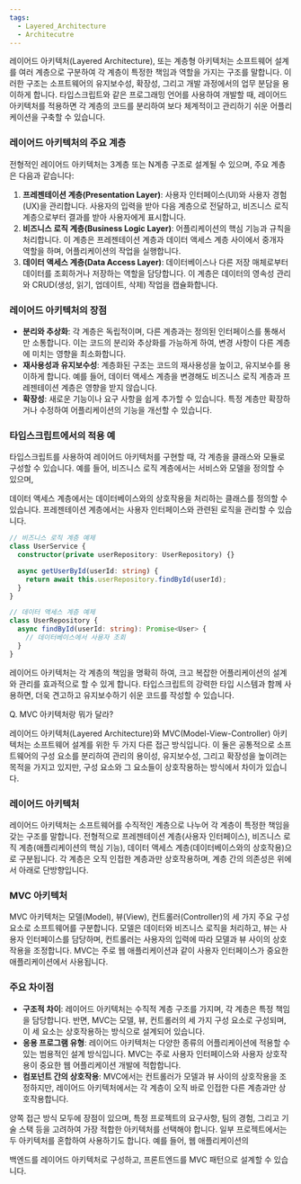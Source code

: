 ```yaml
---
tags:
  - Layered_Architecture
  - Architecutre
---
```

레이어드 아키텍처(Layered Architecture), 또는 계층형 아키텍처는 소프트웨어 설계를 여러 계층으로 구분하여 각 계층이 특정한 책임과 역할을 가지는 구조를 말합니다. 이러한 구조는 소프트웨어의 유지보수성, 확장성, 그리고 개발 과정에서의 업무 분담을 용이하게 합니다. 타입스크립트와 같은 프로그래밍 언어를 사용하여 개발할 때, 레이어드 아키텍처를 적용하면 각 계층의 코드를 분리하여 보다 체계적이고 관리하기 쉬운 어플리케이션을 구축할 수 있습니다.

### 레이어드 아키텍처의 주요 계층

전형적인 레이어드 아키텍처는 3계층 또는 N계층 구조로 설계될 수 있으며, 주요 계층은 다음과 같습니다:

1. **프레젠테이션 계층(Presentation Layer)**: 사용자 인터페이스(UI)와 사용자 경험(UX)을 관리합니다. 사용자의 입력을 받아 다음 계층으로 전달하고, 비즈니스 로직 계층으로부터 결과를 받아 사용자에게 표시합니다.
2. **비즈니스 로직 계층(Business Logic Layer)**: 어플리케이션의 핵심 기능과 규칙을 처리합니다. 이 계층은 프레젠테이션 계층과 데이터 액세스 계층 사이에서 중개자 역할을 하며, 어플리케이션의 작업을 실행합니다.
3. **데이터 액세스 계층(Data Access Layer)**: 데이터베이스나 다른 저장 매체로부터 데이터를 조회하거나 저장하는 역할을 담당합니다. 이 계층은 데이터의 영속성 관리와 CRUD(생성, 읽기, 업데이트, 삭제) 작업을 캡슐화합니다.

### 레이어드 아키텍처의 장점

- **분리와 추상화**: 각 계층은 독립적이며, 다른 계층과는 정의된 인터페이스를 통해서만 소통합니다. 이는 코드의 분리와 추상화를 가능하게 하여, 변경 사항이 다른 계층에 미치는 영향을 최소화합니다.
- **재사용성과 유지보수성**: 계층화된 구조는 코드의 재사용성을 높이고, 유지보수를 용이하게 합니다. 예를 들어, 데이터 액세스 계층을 변경해도 비즈니스 로직 계층과 프레젠테이션 계층은 영향을 받지 않습니다.
- **확장성**: 새로운 기능이나 요구 사항을 쉽게 추가할 수 있습니다. 특정 계층만 확장하거나 수정하여 어플리케이션의 기능을 개선할 수 있습니다.

### 타입스크립트에서의 적용 예

타입스크립트를 사용하여 레이어드 아키텍처를 구현할 때, 각 계층을 클래스와 모듈로 구성할 수 있습니다. 예를 들어, 비즈니스 로직 계층에서는 서비스와 모델을 정의할 수 있으며,

 데이터 액세스 계층에서는 데이터베이스와의 상호작용을 처리하는 클래스를 정의할 수 있습니다. 프레젠테이션 계층에서는 사용자 인터페이스와 관련된 로직을 관리할 수 있습니다.

```typescript
// 비즈니스 로직 계층 예제
class UserService {
  constructor(private userRepository: UserRepository) {}

  async getUserById(userId: string) {
    return await this.userRepository.findById(userId);
  }
}

// 데이터 액세스 계층 예제
class UserRepository {
  async findById(userId: string): Promise<User> {
    // 데이터베이스에서 사용자 조회
  }
}
```

레이어드 아키텍처는 각 계층의 책임을 명확히 하여, 크고 복잡한 어플리케이션의 설계와 관리를 효과적으로 할 수 있게 합니다. 타입스크립트의 강력한 타입 시스템과 함께 사용하면, 더욱 견고하고 유지보수하기 쉬운 코드를 작성할 수 있습니다.

Q. MVC 아키텍처랑 뭐가 달라?

레이어드 아키텍처(Layered Architecture)와 MVC(Model-View-Controller) 아키텍처는 소프트웨어 설계를 위한 두 가지 다른 접근 방식입니다. 이 둘은 공통적으로 소프트웨어의 구성 요소를 분리하여 관리의 용이성, 유지보수성, 그리고 확장성을 높이려는 목적을 가지고 있지만, 구성 요소와 그 요소들이 상호작용하는 방식에서 차이가 있습니다.

### 레이어드 아키텍처

레이어드 아키텍처는 소프트웨어를 수직적인 계층으로 나누어 각 계층이 특정한 책임을 갖는 구조를 말합니다. 전형적으로 프레젠테이션 계층(사용자 인터페이스), 비즈니스 로직 계층(애플리케이션의 핵심 기능), 데이터 액세스 계층(데이터베이스와의 상호작용)으로 구분됩니다. 각 계층은 오직 인접한 계층과만 상호작용하며, 계층 간의 의존성은 위에서 아래로 단방향입니다.

### MVC 아키텍처

MVC 아키텍처는 모델(Model), 뷰(View), 컨트롤러(Controller)의 세 가지 주요 구성 요소로 소프트웨어를 구분합니다. 모델은 데이터와 비즈니스 로직을 처리하고, 뷰는 사용자 인터페이스를 담당하며, 컨트롤러는 사용자의 입력에 따라 모델과 뷰 사이의 상호작용을 조정합니다. MVC는 주로 웹 애플리케이션과 같이 사용자 인터페이스가 중요한 애플리케이션에서 사용됩니다.

### 주요 차이점

- **구조적 차이**: 레이어드 아키텍처는 수직적 계층 구조를 가지며, 각 계층은 특정 책임을 담당합니다. 반면, MVC는 모델, 뷰, 컨트롤러의 세 가지 구성 요소로 구성되며, 이 세 요소는 상호작용하는 방식으로 설계되어 있습니다.
- **응용 프로그램 유형**: 레이어드 아키텍처는 다양한 종류의 어플리케이션에 적용할 수 있는 범용적인 설계 방식입니다. MVC는 주로 사용자 인터페이스와 사용자 상호작용이 중요한 웹 어플리케이션 개발에 적합합니다.
- **컴포넌트 간의 상호작용**: MVC에서는 컨트롤러가 모델과 뷰 사이의 상호작용을 조정하지만, 레이어드 아키텍처에서는 각 계층이 오직 바로 인접한 다른 계층과만 상호작용합니다.

양쪽 접근 방식 모두에 장점이 있으며, 특정 프로젝트의 요구사항, 팀의 경험, 그리고 기술 스택 등을 고려하여 가장 적합한 아키텍처를 선택해야 합니다. 일부 프로젝트에서는 두 아키텍처를 혼합하여 사용하기도 합니다. 예를 들어, 웹 애플리케이션의

 백엔드를 레이어드 아키텍처로 구성하고, 프론트엔드를 MVC 패턴으로 설계할 수 있습니다.